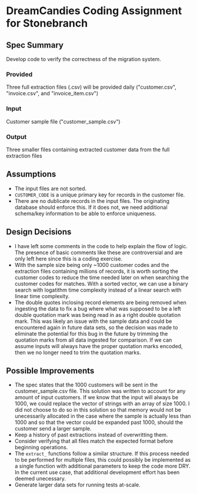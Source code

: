 
# DreamCandies Coding Assignment for Stonebranch

## Spec Summary

Develop code to verify the correctness of the migration system.

### Provided

Three full extraction files (.csv) will be provided daily ("customer.csv", "invoice.csv", and "invoice_item.csv")

### Input

Customer sample file ("customer_sample.csv")

### Output

Three smaller files containing extracted customer data from the full extraction files

## Assumptions

- The input files are not sorted.
- `CUSTOMER_CODE` is a unique primary key for records in the customer file.
- There are no dublicate records in the input files. The originating database should enforce this. If it does not, we need additional schema/key information to be able to enforce uniqueness.

## Design Decisions

- I have left some comments in the code to help explain the flow of logic. The presence of basic comments like these are controversial and are only left here since this is a coding exercise.
- With the sample size being only ~1000 customer codes and the extraction files containing millions of records, it is worth sorting the customer codes to reduce the time needed later on when searching the customer codes for matches. With a sorted vector, we can use a binary search with logatithm time complexity instead of a linear search with linear time complexity.
- The double quotes inclosing record elements are being removed when ingesting the data to fix a bug where what was supposed to be a left double quotation mark was being read in as a right double quotation mark. This was likely an issue with the sample data and could be encountered again in future data sets, so the decision was made to eliminate the potential for this bug in the future by trimming the quotation marks from all data ingested for comparison. If we can assume inputs will always have the proper quotation marks encoded, then we no longer need to trim the quotation marks.

## Possible Improvements

- The spec states that the 1000 customers will be sent in the customer_sample.csv file. This solution was written to account for any amount of input customers. If we know that the input will always be 1000, we could replace the vector of strings with an array of size 1000. I did not choose to do so in this solution so that memory would not be unecessarily allocated in the case where the sample is actually less than 1000 and so that the vector could be expanded past 1000, should the customer send a larger sample.
- Keep a history of past extractions instead of overwritting them.
- Consider verifying that all files match the expected format before beginning operations.
- The `extract_` functions follow a similar structure. If this process needed to be performed for multiple files, this could possibly be implemented as a single function with additional parameters to keep the code more DRY. In the current use case, that additional development effort has been deemed unecessary.
- Generate larger data sets for running tests at-scale.
